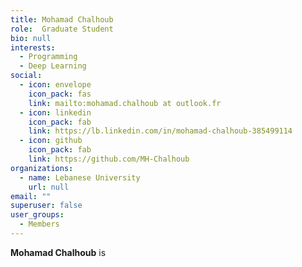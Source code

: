 ```yaml
---
title: Mohamad Chalhoub
role:  Graduate Student
bio: null
interests:
  - Programming
  - Deep Learning
social:
  - icon: envelope
    icon_pack: fas
    link: mailto:mohamad.chalhoub at outlook.fr
  - icon: linkedin
    icon_pack: fab
    link: https://lb.linkedin.com/in/mohamad-chalhoub-385499114
  - icon: github
    icon_pack: fab
    link: https://github.com/MH-Chalhoub
organizations:
  - name: Lebanese University
    url: null
email: ""
superuser: false
user_groups:
  - Members
---
```

**Mohamad Chalhoub** is 